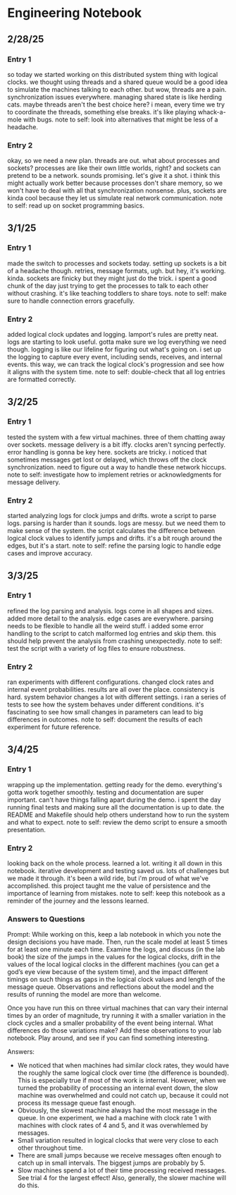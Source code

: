 # Engineering Notebook

## 2/28/25

### Entry 1
so today we started working on this distributed system thing with logical clocks. we thought using threads and a shared queue would be a good idea to simulate the machines talking to each other. but wow, threads are a pain. synchronization issues everywhere. managing shared state is like herding cats. maybe threads aren't the best choice here? i mean, every time we try to coordinate the threads, something else breaks. it's like playing whack-a-mole with bugs. note to self: look into alternatives that might be less of a headache.

### Entry 2
okay, so we need a new plan. threads are out. what about processes and sockets? processes are like their own little worlds, right? and sockets can pretend to be a network. sounds promising. let's give it a shot. i think this might actually work better because processes don't share memory, so we won't have to deal with all that synchronization nonsense. plus, sockets are kinda cool because they let us simulate real network communication. note to self: read up on socket programming basics.

## 3/1/25

### Entry 1
made the switch to processes and sockets today. setting up sockets is a bit of a headache though. retries, message formats, ugh. but hey, it's working. kinda. sockets are finicky but they might just do the trick. i spent a good chunk of the day just trying to get the processes to talk to each other without crashing. it's like teaching toddlers to share toys. note to self: make sure to handle connection errors gracefully.

### Entry 2
added logical clock updates and logging. lamport's rules are pretty neat. logs are starting to look useful. gotta make sure we log everything we need though. logging is like our lifeline for figuring out what's going on. i set up the logging to capture every event, including sends, receives, and internal events. this way, we can track the logical clock's progression and see how it aligns with the system time. note to self: double-check that all log entries are formatted correctly.

## 3/2/25

### Entry 1
tested the system with a few virtual machines. three of them chatting away over sockets. message delivery is a bit iffy. clocks aren't syncing perfectly. error handling is gonna be key here. sockets are tricky. i noticed that sometimes messages get lost or delayed, which throws off the clock synchronization. need to figure out a way to handle these network hiccups. note to self: investigate how to implement retries or acknowledgments for message delivery.

### Entry 2
started analyzing logs for clock jumps and drifts. wrote a script to parse logs. parsing is harder than it sounds. logs are messy. but we need them to make sense of the system. the script calculates the difference between logical clock values to identify jumps and drifts. it's a bit rough around the edges, but it's a start. note to self: refine the parsing logic to handle edge cases and improve accuracy.

## 3/3/25

### Entry 1
refined the log parsing and analysis. logs come in all shapes and sizes. added more detail to the analysis. edge cases are everywhere. parsing needs to be flexible to handle all the weird stuff. i added some error handling to the script to catch malformed log entries and skip them. this should help prevent the analysis from crashing unexpectedly. note to self: test the script with a variety of log files to ensure robustness.

### Entry 2
ran experiments with different configurations. changed clock rates and internal event probabilities. results are all over the place. consistency is hard. system behavior changes a lot with different settings. i ran a series of tests to see how the system behaves under different conditions. it's fascinating to see how small changes in parameters can lead to big differences in outcomes. note to self: document the results of each experiment for future reference.

## 3/4/25

### Entry 1
wrapping up the implementation. getting ready for the demo. everything's gotta work together smoothly. testing and documentation are super important. can't have things falling apart during the demo. i spent the day running final tests and making sure all the documentation is up to date. the README and Makefile should help others understand how to run the system and what to expect. note to self: review the demo script to ensure a smooth presentation.

### Entry 2
looking back on the whole process. learned a lot. writing it all down in this notebook. iterative development and testing saved us. lots of challenges but we made it through. it's been a wild ride, but i'm proud of what we've accomplished. this project taught me the value of persistence and the importance of learning from mistakes. note to self: keep this notebook as a reminder of the journey and the lessons learned. 

### Answers to Questions
Prompt: While working on this, keep a lab notebook in which you note the design decisions you have made. Then, run the scale model at least 5 times for at least one minute each time. Examine the logs, and discuss (in the lab book) the size of the jumps in the values for the logical clocks, drift in the values of the local logical clocks in the different machines (you can get a god’s eye view because of the system time), and the impact different timings on such things as gaps in the logical clock values and length of the message queue. Observations and reflections about the model and the results of running the model are more than welcome.

Once you have run this on three virtual machines that can vary their internal times by an order of magnitude, try running it with a smaller variation in the clock cycles and a smaller probability of the event being internal. What differences do those variations make? Add these observations to your lab notebook. Play around, and see if you can find something interesting.


Answers:
* We noticed that when machines had similar clock rates, they would have the roughly the same logical clock over time (the difference is bounded). This is especially true if most of the work is internal. However, when we turned the probability of processing an internal event down, the slow machine was overwhelmed and could not catch up, because it could not process its message queue fast enough.
* Obviously, the slowest machine always had the most message in the queue. In one experiment, we had a machine with clock rate 1 with machines with clock rates of 4 and 5, and it was overwhlemed by messages.
* Small variation resulted in logical clocks that were very close to each other throughout time. 
* There are small jumps because we receive messages often enough to catch up in small intervals. The biggest jumps are probably by 5.
* Slow machines spend a lot of their time processing received messages. See trial 4 for the largest effect! Also, generally, the slower machine will do this.


